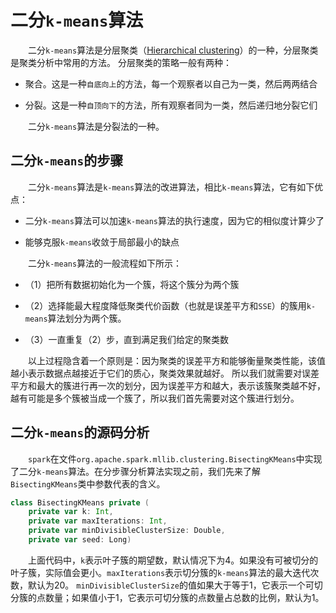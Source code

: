# 二分`k-means`算法

&emsp;&emsp;二分`k-means`算法是分层聚类（[Hierarchical clustering](https://en.wikipedia.org/wiki/Hierarchical_clustering)）的一种，分层聚类是聚类分析中常用的方法。
分层聚类的策略一般有两种：

- 聚合。这是一种`自底向上`的方法，每一个观察者以自己为一类，然后两两结合

- 分裂。这是一种`自顶向下`的方法，所有观察者同为一类，然后递归地分裂它们

&emsp;&emsp;二分`k-means`算法是分裂法的一种。

## 二分`k-means`的步骤

&emsp;&emsp;二分`k-means`算法是`k-means`算法的改进算法，相比`k-means`算法，它有如下优点：

- 二分`k-means`算法可以加速`k-means`算法的执行速度，因为它的相似度计算少了

- 能够克服`k-means`收敛于局部最小的缺点

&emsp;&emsp;二分`k-means`算法的一般流程如下所示：

- （1）把所有数据初始化为一个簇，将这个簇分为两个簇

- （2）选择能最大程度降低聚类代价函数（也就是误差平方和`SSE`）的簇用`k-means`算法划分为两个簇。

- （3）一直重复（2）步，直到满足我们给定的聚类数

&emsp;&emsp;以上过程隐含着一个原则是：因为聚类的误差平方和能够衡量聚类性能，该值越小表示数据点越接近于它们的质心，聚类效果就越好。
所以我们就需要对误差平方和最大的簇进行再一次的划分，因为误差平方和越大，表示该簇聚类越不好，越有可能是多个簇被当成一个簇了，所以我们首先需要对这个簇进行划分。

## 二分`k-means`的源码分析

&emsp;&emsp;`spark`在文件`org.apache.spark.mllib.clustering.BisectingKMeans`中实现了二分`k-means`算法。在分步骤分析算法实现之前，我们先来了解`BisectingKMeans`类中参数代表的含义。

```scala
class BisectingKMeans private (
    private var k: Int,
    private var maxIterations: Int,
    private var minDivisibleClusterSize: Double,
    private var seed: Long)
```

&emsp;&emsp;上面代码中，`k`表示叶子簇的期望数，默认情况下为4。如果没有可被切分的叶子簇，实际值会更小。`maxIterations`表示切分簇的`k-means`算法的最大迭代次数，默认为20。
`minDivisibleClusterSize`的值如果大于等于1，它表示一个可切分簇的点数量；如果值小于1，它表示可切分簇的点数量占总数的比例，默认为1。






